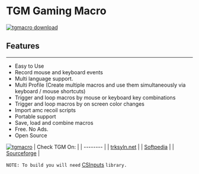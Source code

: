# TGM Gaming Macro


[![tgmacro download](https://github-production-user-asset-6210df.s3.amazonaws.com/5625394/261521266-588eb27f-8d68-410e-bd67-082c2b85b4cc.png)](https://trksyln.net/tgmacro)
&nbsp;
## Features
---
- Easy to Use
- Record mouse and keyboard events
- Multi language support.
- Multi Profile (Create multiple macros and use them simultaneously via keyboard / mouse shortcuts)
- Trigger and loop macros by mouse or keyboard key combinations
- Trigger and loop macros by on screen color changes
- Import amc recoil scripts
- Portable support
- Save, load and combine macros
- Free. No Ads.
- Open Source

[![tgmacro](https://github-production-user-asset-6210df.s3.amazonaws.com/5625394/261519956-07b7ee78-746d-4621-98a3-f26c25e925e1.png)](https://trksyln.net/tgmacro)
| Check TGM On:    |
| -------- | 
| [trksyln.net](https://trksyln.net/tgmacro)  | 
| [Softpedia](https://www.softpedia.com/get/Gaming-Related/TGM-Gaming-Macro.shtml)  | 
| [Sourceforge](https://sourceforge.net/projects/tmacro/) | 


`NOTE: To build you will need` [CSInputs](https://github.com/trksyln/CSInputs) `library.`
